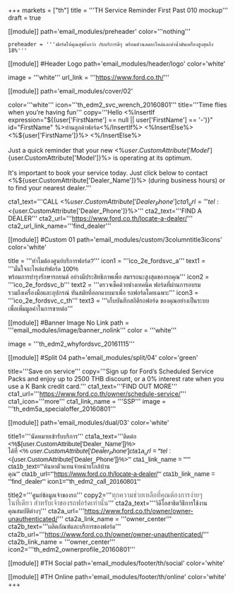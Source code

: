 +++
markets = ["th"]
title = '''TH Service Reminder First Past 010 mockup'''
draft = true

[[module]]
path='email_modules/preheader'
color='''nothing'''

	preheader = '''ฟอร์ดให้คุณสุขยิ่งกว่า กับบริการดีๆ พร้อมส่วนลดอะไหล่และค่าน้ำมันเครื่องสูงสุดถึง 18%'''

[[module]] #Header Logo
path='email_modules/header/logo'
color='white'

  image = '''white'''
  url_link = '''https://www.ford.co.th/'''

[[module]]
path='email_modules/cover/02'

color='''white'''
icon='''th_edm2_svc_wrench_20160801'''
title='''Time flies when you’re having fun'''
copy='''Hello <%InsertIf expression="${(user['FirstName'] == null || user['FirstName'] == '-')}" id="FirstName" %>ท่านลูกค้าฟอร์ด<%/InsertIf%> <%InsertElse%> <%${user['FirstName']}%> <%/InsertElse%></br></br>Just a quick reminder that your new <%${user.CustomAttribute['Model']}%> is due for its first service. All new cars undergo a ‘settling in’ period once they leave the showroom for the open road.</br></br>This service is just a quick check to ensure that your <%${user.CustomAttribute['Model']}%> is operating at its optimum.</br></br>It's important to book your service today. Just click below to contact <%${user.CustomAttribute['Dealer_Name']}%> (during business hours) or to find your nearest dealer.'''

cta1_text='''CALL <%${user.CustomAttribute['Dealer_Phone']}%>'''
cta1_url='''tel:<%${user.CustomAttribute['Dealer_Phone']}%>'''
cta2_text='''FIND A DEALER'''
cta2_url='''https://www.ford.co.th/locate-a-dealer/'''
cta2_url_link_name='''find_dealer'''


[[module]] #Custom 01
path='email_modules/custom/3columntitle3icons'
color='white'

  title = '''<span style="font-family:Tahoma, Verdana, Sans-serif">ทำไมต้องศูนย์บริการฟอร์ด?</span>'''
  icon1 = '''ico_2e_fordsvc_a'''
  text1 = '''<span style="font-family:Tahoma, Verdana, Sans-serif"><span style="white-space:nowrap;">มั่นใจอะไหล่แท้ฟอร์ด</span> 
                    <span style="white-space:nowrap;">100%</span>  
                    <span style="white-space:nowrap;">พร้อมการบำรุงรักษารถยนต์</span>
                    <span style="white-space:nowrap;">อย่างมีประสิทธิภาพ</span>เพื่อ
                    <span style="white-space:nowrap;">สมรรถนะสูงสุดของรถคุณ</span></span>'''
  icon2 = '''ico_2e_fordsvc_b'''
  text2 = '''<span style="font-family:Tahoma, Verdana, Sans-serif"><span style="white-space:nowrap;">ตรวจเช็คด้วยช่างเทคนิค</span> 
                    <span style="white-space:nowrap;">ฟอร์ดที่ผ่านการอบรม</span> 
                    <span style="white-space:nowrap;">รวมถึงเครื่องมือและอุปกรณ์</span> 
                    <span style="white-space:nowrap;">ทันสมัยที่ออกแบบมาเพื่อ</span>
                    <span style="white-space:nowrap;">รถฟอร์ดโดยเฉพาะ</span></span>'''
  icon3 = '''ico_2e_fordsvc_c_th'''
  text3 = '''<span style="font-family:Tahoma, Verdana, Sans-serif"><span style="white-space:nowrap;">เก็บบันทึกสถิติรถฟอร์ด</span> 
                    <span style="white-space:nowrap;">ของคุณอย่างเป็นระบบ</span> 
                    <span style="white-space:nowrap;">เพื่อเพิ่มมูลค่าในการขายต่อ</span></span>'''

[[module]] #Banner Image No Link
path = '''email_modules/image/banner_nolink'''
color = '''white'''

  image = '''th_edm2_whyfordsvc_20161115'''


[[module]] #Split 04
path='email_modules/split/04'
color='green'

  title='''Save on service'''
  copy='''Sign up for Ford’s Scheduled Service Packs and enjoy up to 2500 THB discount, or a 0% interest rate when you use a K Bank credit card.'''
  cta1_text='''FIND OUT MORE'''
cta1_url='''https://www.ford.co.th/owner/schedule-service/'''
cta1_icon='''more'''
cta1_link_name = '''SSP'''
image = '''th_edm5a_specialoffer_20160801'''


[[module]]
path='email_modules/dual/03'
color='white'

title1='''<span style="font-family:Tahoma, Verdana, Sans-serif">นัดหมายเข้ารับบริการ</span>'''
  cta1a_text='''<span style="font-family:Tahoma, Verdana, Sans-serif">ติดต่อ <%${user.CustomAttribute['Dealer_Name']}%><br />ได้ที่ <% ${user.CustomAttribute['Dealer_Phone']} %></span>'''
  cta1a_url='''tel:<%${user.CustomAttribute['Dealer_Phone']}%>'''
  cta1_link_name = ''''''
  cta1b_text='''<span style="font-family:Tahoma, Verdana, Sans-serif">ค้นหาตัวแทนจำหน่ายใกล้บ้าน<br />คุณ</span>'''
  cta1b_url='''https://www.ford.co.th/locate-a-dealer/'''
  cta1b_link_name = '''find_dealer'''
  icon1='''th_edm2_call_20160801'''
  
  title2='''<span style="font-family:Tahoma, Verdana, Sans-serif">ศูนย์ข้อมูลเจ้าของรถ</span>'''
  copy2='''<span style="font-family:Tahoma, Verdana, Sans-serif"><span style="color:#616161; font-size:16px">ทุกความช่วยเหลือที่คุณต้องการง่ายๆ</span><br /> 
<span style="color:#616161; font-size:16px">ในที่เดียว</span> 
<span style="white-space:nowrap; color:#616161; font-size:16px"> สำหรับเจ้าของรถฟอร์ดเท่านั้น</span></span>'''
cta2a_text='''<span style="font-family:Tahoma, Verdana, Sans-serif">วิดีโอสาธิตวิธีการใช้งาน<br />คุณสมบัติต่างๆ</span>'''
  cta2a_url='''https://www.ford.co.th/owner/owner-unauthenticated/'''
  cta2a_link_name = '''owner_center'''
  cta2b_text='''<span style="font-family:Tahoma, Verdana, Sans-serif">ผลิตภัณฑ์และบริการของฟอร์ด</span>'''
  cta2b_url='''https://www.ford.co.th/owner/owner-unauthenticated/'''
  cta2b_link_name = '''owner_center'''
  icon2='''th_edm2_ownerprofile_20160801'''

[[module]] #TH Social
path='email_modules/footer/th/social'
color='white'

[[module]] #TH Online
path='email_modules/footer/th/online'
color='white'
+++